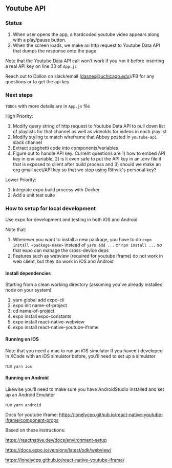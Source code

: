 ## Youtube API

### Status
1. When user opens the app, a hardcoded youtube video appears along with a play/pause button.
1. When the screen loads, we make an http request to Youtube Data API that dumps the response onto the page

Note that the Youtube Data API call won't work if you run it before inserting a real API key on line 33 of `App.js`

Reach out to Dallon on slack/email (dasnes@uchicago.edu)/FB for any questions or to get the api key

### Next steps
`TODOs` with more details are in `App.js` file

High Priority:
1. Modify query string of http request to Youtube Data API to pull down list of playlists for that channel as well as videoIds for videos in each playlist
1. Modify styling to match wireframe that Abbey posted in `youtube-api` slack channel
1. Extract spaghetti code into components/variables
1. Figure out to handle API key. Current questions are 1) how to embed API key in env variable, 2) is it even safe to put the API key in an .env file if that is exposed to client after build process and 3) should we make an org gmail acct/API key so that we stop using Rithvik's personal key?

Lower Priority:
1. Integrate expo build process with Docker
1. Add a unit test suite

### How to setup for local development

Use expo for development and testing in both iOS and Android

Note that:
1. Whenever you want to install a new package, you have to do `expo install <package-name>` instead of `yarn add ...` or `npm install ...` so that expo can manage the cross-device deps
1. Features such as webview (required for youtube iframe) do not work in web client, but they do work in iOS and Android

#### Install dependencies
Starting from a clean working directory
(assuming you've already installed node on your system)
1. yarn global add expo-cli
1. expo init name-of-project
1. cd name-of-project
1. expo install expo-constants
1. expo install react-native-webview
1. expo install react-native-youtube-iframe

#### Running on iOS
Note that you need a mac to run an iOS simulator
If you haven't developed in XCode with an iOS simulator before, you'll need to set up a simulator

run `yarn ios`

#### Running on Android
Likewise you'll need to make sure you have AndroidStudio installed and set up an Android Emulator

run `yarn android`

Docs for youtube iframe: https://lonelycpp.github.io/react-native-youtube-iframe/component-props

Based on these instructions:

https://reactnative.dev/docs/environment-setup

https://docs.expo.io/versions/latest/sdk/webview/

https://lonelycpp.github.io/react-native-youtube-iframe/

